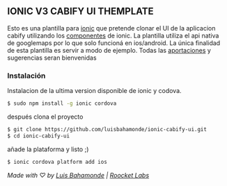 ## IONIC V3 CABIFY UI THEMPLATE

Esto es una plantilla para [ionic](http://ionicframework.com/) que pretende clonar el UI de la aplicacion cabify utilizando los [componentes](http://ionicframework.com/docs/components/) de ionic. La plantilla utiliza el api nativa de googlemaps por lo que solo funcioná en ios/android. 
La única finalidad de esta plantilla es servir a modo de ejemplo. Todas las [aportaciones](https://github.com/luisbahamonde/ionic-cabify-ui/pulls) y sugerencias seran bienvenidas

### Instalación

Instalacion de la ultima version disponible de ionic y codova.

```bash
$ sudo npm install -g ionic cordova

```

después clona el proyecto

```bash
$ git clone https://github.com/luisbahamonde/ionic-cabify-ui.git
$ cd ionic-cabify-ui
```

añade la plataforma y listo ;)

```bash
$ ionic cordova platform add ios
```

*Made with ♡ by [Luis Bahamonde](https://roocket.io) | [Roocket Labs](https://roocket.io)*



